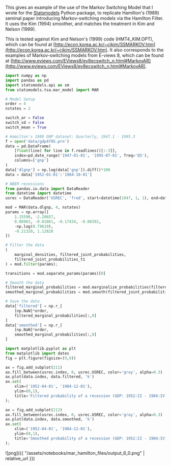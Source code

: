 This gives an example of the use of the Markov Switching Model that I wrote for the [Statsmodels](https://github.com/statsmodels/statsmodels) Python package, to replicate Hamilton's (1989) seminal paper introducing Markov-switching models via the Hamilton Filter. It uses the Kim (1994) smoother, and matches the treatment in Kim and Nelson (1999).

This is tested against Kim and Nelson's (1999) code (HMT4_KIM.OPT), which can be found at [http://econ.korea.ac.kr/~cjkim/SSMARKOV.htm](http://econ.korea.ac.kr/~cjkim/SSMARKOV.htm). It also corresponds to the examples of Markov-switching models from E-views 8, which can be found at [http://www.eviews.com/EViews8/ev8ecswitch_n.html#MarkovAR](http://www.eviews.com/EViews8/ev8ecswitch_n.html#MarkovAR).

<!-- TEASER_END -->


```python
import numpy as np
import pandas as pd
import statsmodels.api as sm
from statsmodels.tsa.mar_model import MAR
```


```python
# Model Setup
order = 4
nstates = 2

switch_ar = False
switch_sd = False
switch_mean = True
```


```python
# Hamilton's 1989 GNP dataset: Quarterly, 1947.1 - 1995.3
f = open('data/gdp4795.prn')
data = pd.DataFrame(
    [float(line) for line in f.readlines()[:-3]],
    index=pd.date_range('1947-01-01', '1995-07-01', freq='QS'),
    columns=['gnp']
)
data['dlgnp'] = np.log(data['gnp']).diff()*100
data = data['1952-01-01':'1984-10-01']

# NBER recessions
from pandas.io.data import DataReader
from datetime import datetime
usrec = DataReader('USREC', 'fred', start=datetime(1947, 1, 1), end=datetime(2013, 4, 1))
```


```python
mod = MAR(data.dlgnp, 4, nstates)
params = np.array([
    1.15590, -2.20657,
    0.08983, -0.01861, -0.17434, -0.08392,
    -np.log(0.79619),
    -0.21320, 1.12828
])
```


```python
# Filter the data
(
    marginal_densities, filtered_joint_probabilities,
    filtered_joint_probabilities_t1
) = mod.filter(params);

transitions = mod.separate_params(params)[0]

# Smooth the data
filtered_marginal_probabilities = mod.marginalize_probabilities(filtered_joint_probabilities[1:])
smoothed_marginal_probabilities = mod.smooth(filtered_joint_probabilities, filtered_joint_probabilities_t1, transitions)

# Save the data
data['filtered'] = np.r_[
    [np.NaN]*order,
    filtered_marginal_probabilities[:,0]
]
data['smoothed'] = np.r_[
    [np.NaN]*order,
    smoothed_marginal_probabilities[:,0]
]
```


```python
import matplotlib.pyplot as plt
from matplotlib import dates
fig = plt.figure(figsize=(9,9))

ax = fig.add_subplot(211)
ax.fill_between(usrec.index, 0, usrec.USREC, color='gray', alpha=0.3)
ax.plot(data.index, data.filtered, 'k')
ax.set(
    xlim=('1952-04-01', '1984-12-01'),
    ylim=(0,1),
    title='Filtered probability of a recession (GDP: 1952:II - 1984:IV)'
);

ax = fig.add_subplot(212)
ax.fill_between(usrec.index, 0, usrec.USREC, color='gray', alpha=0.3)
ax.plot(data.index, data.smoothed, 'k')
ax.set(
    xlim=('1952-04-01', '1984-12-01'),
    ylim=(0,1),
    title='Smoothed probability of a recession (GDP: 1952:II - 1984:IV)'
);
```


![png]({{ "/assets/notebooks/mar_hamilton_files/output_6_0.png" | relative_url }})

